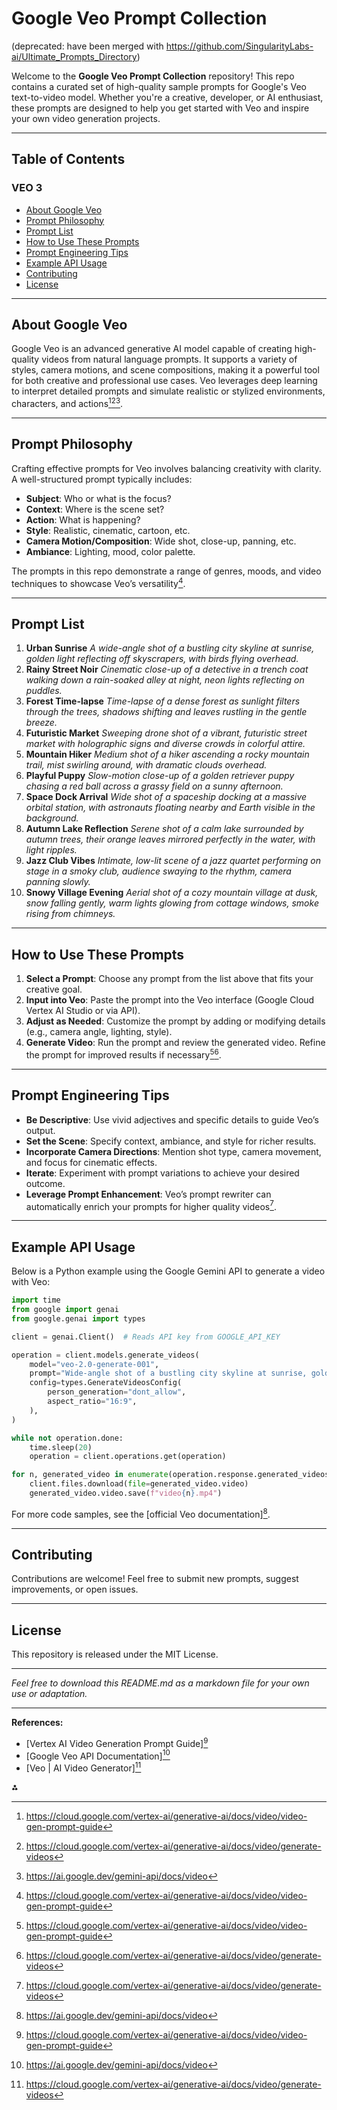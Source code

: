 
# Google Veo Prompt Collection

(deprecated: have been merged with https://github.com/SingularityLabs-ai/Ultimate_Prompts_Directory)

Welcome to the **Google Veo Prompt Collection** repository! This repo contains a curated set of high-quality sample prompts for Google's Veo text-to-video model. Whether you're a creative, developer, or AI enthusiast, these prompts are designed to help you get started with Veo and inspire your own video generation projects.

---

## Table of Contents

### VEO 3

- [About Google Veo](#about-google-veo)
- [Prompt Philosophy](#prompt-philosophy)
- [Prompt List](#prompt-list)
- [How to Use These Prompts](#how-to-use-these-prompts)
- [Prompt Engineering Tips](#prompt-engineering-tips)
- [Example API Usage](#example-api-usage)
- [Contributing](#contributing)
- [License](#license)

---

## About Google Veo

Google Veo is an advanced generative AI model capable of creating high-quality videos from natural language prompts. It supports a variety of styles, camera motions, and scene compositions, making it a powerful tool for both creative and professional use cases. Veo leverages deep learning to interpret detailed prompts and simulate realistic or stylized environments, characters, and actions[^4][^5][^6].

---

## Prompt Philosophy

Crafting effective prompts for Veo involves balancing creativity with clarity. A well-structured prompt typically includes:

- **Subject**: Who or what is the focus?
- **Context**: Where is the scene set?
- **Action**: What is happening?
- **Style**: Realistic, cinematic, cartoon, etc.
- **Camera Motion/Composition**: Wide shot, close-up, panning, etc.
- **Ambiance**: Lighting, mood, color palette.

The prompts in this repo demonstrate a range of genres, moods, and video techniques to showcase Veo’s versatility[^4].

---

## Prompt List

1. **Urban Sunrise**
*A wide-angle shot of a bustling city skyline at sunrise, golden light reflecting off skyscrapers, with birds flying overhead.*
2. **Rainy Street Noir**
*Cinematic close-up of a detective in a trench coat walking down a rain-soaked alley at night, neon lights reflecting on puddles.*
3. **Forest Time-lapse**
*Time-lapse of a dense forest as sunlight filters through the trees, shadows shifting and leaves rustling in the gentle breeze.*
4. **Futuristic Market**
*Sweeping drone shot of a vibrant, futuristic street market with holographic signs and diverse crowds in colorful attire.*
5. **Mountain Hiker**
*Medium shot of a hiker ascending a rocky mountain trail, mist swirling around, with dramatic clouds overhead.*
6. **Playful Puppy**
*Slow-motion close-up of a golden retriever puppy chasing a red ball across a grassy field on a sunny afternoon.*
7. **Space Dock Arrival**
*Wide shot of a spaceship docking at a massive orbital station, with astronauts floating nearby and Earth visible in the background.*
8. **Autumn Lake Reflection**
*Serene shot of a calm lake surrounded by autumn trees, their orange leaves mirrored perfectly in the water, with light ripples.*
9. **Jazz Club Vibes**
*Intimate, low-lit scene of a jazz quartet performing on stage in a smoky club, audience swaying to the rhythm, camera panning slowly.*
10. **Snowy Village Evening**
*Aerial shot of a cozy mountain village at dusk, snow falling gently, warm lights glowing from cottage windows, smoke rising from chimneys.*

---

## How to Use These Prompts

1. **Select a Prompt**: Choose any prompt from the list above that fits your creative goal.
2. **Input into Veo**: Paste the prompt into the Veo interface (Google Cloud Vertex AI Studio or via API).
3. **Adjust as Needed**: Customize the prompt by adding or modifying details (e.g., camera angle, lighting, style).
4. **Generate Video**: Run the prompt and review the generated video. Refine the prompt for improved results if necessary[^4][^5].

---

## Prompt Engineering Tips

- **Be Descriptive**: Use vivid adjectives and specific details to guide Veo’s output.
- **Set the Scene**: Specify context, ambiance, and style for richer results.
- **Incorporate Camera Directions**: Mention shot type, camera movement, and focus for cinematic effects.
- **Iterate**: Experiment with prompt variations to achieve your desired outcome.
- **Leverage Prompt Enhancement**: Veo’s prompt rewriter can automatically enrich your prompts for higher quality videos[^5].

---

## Example API Usage

Below is a Python example using the Google Gemini API to generate a video with Veo:

```python
import time
from google import genai
from google.genai import types

client = genai.Client()  # Reads API key from GOOGLE_API_KEY

operation = client.models.generate_videos(
    model="veo-2.0-generate-001",
    prompt="Wide-angle shot of a bustling city skyline at sunrise, golden light reflecting off skyscrapers, with birds flying overhead.",
    config=types.GenerateVideosConfig(
        person_generation="dont_allow",
        aspect_ratio="16:9",
    ),
)

while not operation.done:
    time.sleep(20)
    operation = client.operations.get(operation)

for n, generated_video in enumerate(operation.response.generated_videos):
    client.files.download(file=generated_video.video)
    generated_video.video.save(f"video{n}.mp4")
```

For more code samples, see the [official Veo documentation][^6].

---

## Contributing

Contributions are welcome! Feel free to submit new prompts, suggest improvements, or open issues.

---

## License

This repository is released under the MIT License.

---

*Feel free to download this README.md as a markdown file for your own use or adaptation.*

---

**References:**

- [Vertex AI Video Generation Prompt Guide][^4]
- [Google Veo API Documentation][^6]
- [Veo | AI Video Generator][^5]

[^4]: https://cloud.google.com/vertex-ai/generative-ai/docs/video/video-gen-prompt-guide

[^5]: https://cloud.google.com/vertex-ai/generative-ai/docs/video/generate-videos

[^6]: https://ai.google.dev/gemini-api/docs/video

**⁂**

[^1]: https://deepmind.google/models/veo/

[^2]: https://www.datacamp.com/tutorial/veo-3

[^3]: https://www.youtube.com/watch?v=Q2pR-Uz6PR8

[^4]: https://cloud.google.com/vertex-ai/generative-ai/docs/video/video-gen-prompt-guide

[^5]: https://cloud.google.com/vertex-ai/generative-ai/docs/video/generate-videos

[^6]: https://ai.google.dev/gemini-api/docs/video

[^7]: https://replicate.com/google/veo-2/examples

[^8]: https://nofilmschool.com/veo-3-examples

